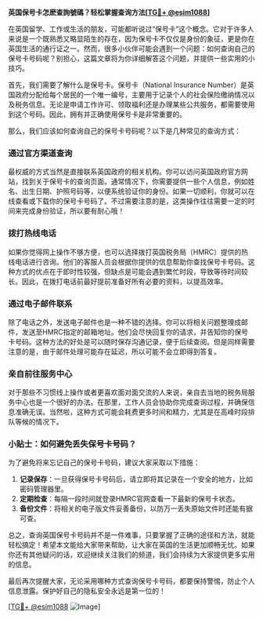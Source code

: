 **英国保号卡怎麽查詢號碼？轻松掌握查询方法[[TG💪+ @esim1088](https://t.me/s/esim1088)]**

在英国留学、工作或生活的朋友，可能都听说过“保号卡”这个概念。它对于许多人来说是一个既熟悉又略显陌生的存在，因为保号卡不仅仅是身份的象征，更是你在英国生活的通行证之一。然而，很多小伙伴可能会遇到一个问题：如何查询自己的保号卡号码呢？别担心，这篇文章将为你详细解答这个问题，并提供一些实用的小技巧。

首先，我们需要了解什么是保号卡。保号卡（National Insurance Number）是英国政府分配给每个居民的一个唯一编号，主要用于记录个人的社会保险缴纳情况以及税务信息。无论是申请工作许可、领取福利还是办理某些公共服务，都需要使用到这个号码。因此，拥有并正确使用保号卡是非常重要的。

那么，我们应该如何查询自己的保号卡号码呢？以下是几种常见的查询方式：

### **通过官方渠道查询**
最权威的方式当然是直接联系英国政府的相关机构。你可以访问英国政府官方网站，找到关于保号卡的查询页面。通常情况下，你需要提供一些个人信息，例如姓名、出生日期、护照号码等，以便系统验证你的身份。如果一切顺利，你就可以在线查看或下载你的保号卡号码了。不过需要注意的是，这类操作往往需要一定的时间来完成身份验证，所以要有耐心哦！

### **拨打热线电话**
如果你觉得网上操作不够方便，也可以选择拨打英国税务局（HMRC）提供的热线电话进行咨询。他们的客服人员会根据你提供的信息帮助你查找保号卡号码。这种方式的优点在于即时性较强，但缺点是可能会遇到繁忙时段，导致等待时间较长。因此，在拨打电话前最好提前准备好所有必要的资料，以提高效率。

### **通过电子邮件联系**
除了电话之外，发送电子邮件也是一种不错的选择。你可以将相关问题整理成邮件，发送至HMRC指定的邮箱地址。他们会尽快回复你的请求，并告知你的保号卡号码。这种方法的好处是可以随时保存沟通记录，便于后续查阅。但是同样需要注意的是，由于邮件处理可能存在延迟，所以可能不会立即得到答复。

### **亲自前往服务中心**
对于那些不习惯线上操作或者更喜欢面对面交流的人来说，亲自去当地的税务局服务中心也是一个很好的办法。在那里，工作人员会协助你完成查询过程，并确保信息准确无误。当然啦，这种方式可能会耗费更多时间和精力，尤其是在高峰时段排队等候的情况下。

### **小贴士：如何避免丢失保号卡号码？**
为了避免将来忘记自己的保号卡号码，建议大家采取以下措施：
1. **记录保存**：一旦获得保号卡号码后，请立即将其记录在一个安全的地方，比如密码管理器里。
2. **定期检查**：每隔一段时间就登录HMRC官网查看一下最新的保号卡状态。
3. **备份文件**：将相关的电子版文件妥善备份，以防万一丢失原始文件时还能有据可查。

总之，查询英国保号卡号码并不是一件难事，只要掌握了正确的途径和方法，就能轻松搞定！希望本文能给大家带来帮助，让大家在英国的生活更加顺畅无忧。如果你还有其他疑问的话，欢迎继续关注我们的频道，我们会持续为大家提供更多实用的信息。

最后再次提醒大家，无论采用哪种方式查询保号卡号码，都要保持警惕，防止个人信息泄露。保护好自己的隐私安全永远是第一位的！

[[TG💪+ @esim1088](https://t.me/s/esim1088) ![Image](https://i.postimg.cc/4NQfJmqS/Snipaste-2025-05-13-00-14-12.png)]